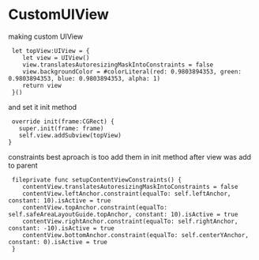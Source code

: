 # CustomUIView

making custom UIView 

```
 let topView:UIView = {
   	let view = UIView()
    view.translatesAutoresizingMaskIntoConstraints = false
    view.backgroundColor = #colorLiteral(red: 0.9803894353, green: 0.9803894353, blue: 0.9803894353, alpha: 1)
    return view
 }()
```

and set it init method 

```
 override init(frame:CGRect) {
   super.init(frame: frame)
   self.view.addSubview(topView)
}
```

constraints best aproach is too add them in init method after view was add to parent

```
 fileprivate func setupContentViewConstraints() {
    contentView.translatesAutoresizingMaskIntoConstraints = false
    contentView.leftAnchor.constraint(equalTo: self.leftAnchor, constant: 10).isActive = true
    contentView.topAnchor.constraint(equalTo: self.safeAreaLayoutGuide.topAnchor, constant: 10).isActive = true
    contentView.rightAnchor.constraint(equalTo: self.rightAnchor, constant: -10).isActive = true
    contentView.bottomAnchor.constraint(equalTo: self.centerYAnchor, constant: 0).isActive = true
 }
```